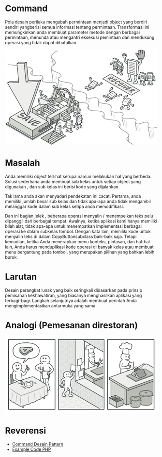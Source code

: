 # Command
Pola desain perilaku mengubah permintaan menjadi object yang berdiri sendiri yangberisi semua informasi tentang permintaan. Transformasi ini memungkinkan anda membuat parameter metode dengan berbagai permintaan, menunda atau mengantri eksekusi pemintaan dan mendukung operasi yang tidak dapat dibatalkan.

![alt text](https://github.com/triabagus/Design-Patern-PHP/blob/master/image/command.png)

# Masalah
Anda memiliki object terlihat serupa namun melakukan hal yang berbeda. Solusi sederhana anda membuat sub kelas untuk setiap object yang digunakan , dan sub kelas ini berisi kode yang dijalankan.

Tak lama anda akan menyadari pendekatan ini cacat. Pertama, anda memiliki jumlah besar sub kelas dan tidak apa-apa anda tidak mengambil melanggar kode dalam sub kelas setipa anda memodifikasi.

Dan ini bagian jelek , beberapa operasi menyalin / menempelkan teks pelu dipanggil dari berbagai tempat.
Awalnya, ketika aplikasi kami hanya memiliki bilah alat, tidak apa-apa untuk menempatkan implementasi berbagai operasi ke dalam subkelas tombol. Dengan kata lain, memiliki kode untuk menyalin teks di dalam CopyButtonsubclass baik-baik saja. Tetapi kemudian, ketika Anda menerapkan menu konteks, pintasan, dan hal-hal lain, Anda harus menduplikasi kode operasi di banyak kelas atau membuat menu bergantung pada tombol, yang merupakan pilihan yang bahkan lebih buruk.

# Larutan
Desain perangkat lunak yang baik seringkali didasarkan pada prinsip pemisahan kekhawatiran, yang biasanya menghasilkan aplikasi yang terbagi-bagi. Langkah selanjutnya adalah membuat perintah Anda mengimplementasikan antarmuka yang sama.

# Analogi (Pemesanan direstoran)

![alt text](https://github.com/triabagus/Design-Patern-PHP/blob/master/image/command-comic-1.png)

# Reverensi
- [Command Desain Pattern](https://refactoring.guru/design-patterns/command)
- [Example Code PHP](https://github.com/ehsangazar/design-patterns-php/blob/master/behavioral-patterns/command.php)